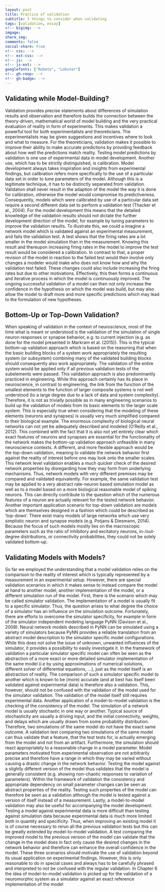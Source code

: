 ```yaml
---
layout: post
title: Practice of validation
subtitle: 3 things to consider when validating
tags: [validation, essay]
<!-- bigimg: -->
imgage:
share_img:
comments: false
social-share: true
<!-- css: -->
<!-- ext-css: -->
<!-- js: -->
<!-- js-ext: -->
googlefonts: ["Roboto", "Lobster"]
<!-- gh-reop: -->
<!-- gh-badge: -->
---
```

<!-- ToDos:
simulator - simulator engine
proofread, blogyfy
ref -> links -->

## Validating while Model-Building?
Validation provides precise statements about differences of simulation results and
observation and therefore builds the connection between the theory-driven, mathematical world of model building and the very practical evaluation of reality in form
of experiments. This makes validation a powerful tool for both experimentalists and
theoreticians. The experimentalists may be given suggestions and incentives where
to look and what to measure. For the theoreticians, validation makes it possible to
improve their ability to make accurate predictions by providing feedback about how
well the predictions match reality.
Testing model predictions by validation is one use of experimental data in model
development. Another use, which has to be strictly distinguished, is calibration.
Model development always takes inspiration and insights from experimental findings, but calibration refers more specifically to the use of a particular data set in
order to tune parameters of the model. Although this is a legitimate technique, it
has to be distinctly separated from validation. Validation shall never result in the
adaption of the model the way it is done for calibration, otherwise the model would
compromise its predictiveness. Consequently, models which were calibrated by use
of a particular data set require a second different data set to perform a validation
test (Thacker et al., 2004). For the model development this means that the detailed
knowledge of the validation results should not dictate the further development direction of the model, for example by tuning parameters to improve the validation
results. To illustrate this, we could a imagine a network model which is validated
against an experimental measurement, and fails the validation test. A test shows that
the firing rates are a lot smaller in the model simulation than in the measurement.
Knowing this result and thereupon increasing firing rates in the model to improve
the test result would be considered a calibration. In contrast to that, a proper revision
of the model in reaction to the failed test would then involve only changes a modeler would make who does not know how and why the validation test failed. These
changes could also include increasing the firing rates but due to other motivations.
Effectively, this then forms a continuous and iterative process in which the model
is continuously improved. The ongoing successful validation of a model can then
not only increase the confidence in the hypothesis on which the model was build,
but may also allow the model to draft more and more specific predictions which
may lead to the formulation of new hypotheses.

## Bottom-Up or Top-Down Validation?
When speaking of validation in the context of neuroscience, most of the time what is
meant or understood is the validation of the simulation of single neuron responses
or synapse behavior, e.g. to current injection (e.g. as done for the model presented
in Markram et al. (2015)). This is the typical bottom-up validation approach which
is based on the reasoning that when the basic building blocks of a system work appropriately the resulting system (or subsystem) combining many of the validated
building blocks should consequently also work appropriately. The validation of
the entire system would be applied only if all previous validation tests of the subelements were passed. This validation approach is also predominantly practiced in
engineering. While this approach certainly has its place in neuroscience, in contrast
to engineering, the link from the function of the smallest elements to the function
of larger composite systems is not well understood (to a large degree due to a lack of data and system complexity). Therefore, it is not as trivially possible as in many
engineering scenarios to build up the validation of models from its basic elements to
the larger scale system. This is especially true when considering that the modeling
of these elements (neurons and synapses) is usually very much simplified compared
to their biological example.
The enormous complexity of biological neural networks can not yet be adequately described and modeled (O’Reilly et al., 2012). This combined with the fact
that it is also not yet entirely clear which exact features of neurons and synapses
are essential for the functionality of the network makes the bottom-up validation
approach unfeasible in many neuroscience contexts.
A different, and more flexible approach would be the top-down validation, meaning to validate the network behavior first against the reality of interest before one
may look onto the smaller scales. This network level validation enables a much
quicker check of the desired network properties by disregarding how they may form
from underlying mechanisms. Thus, network models with very different premises
may be compared and validated equivalently. For example, the same validation test
may be applied to a very abstract rate-neuron based simulation model as well as to
a model based on a more biological reasonable model of spiking neurons. This can
directly contribute to the question which of the numerous features of a neuron are
actually relevant for the tested network behavior.
Another important application scenario for top-down validation are models which
are themselves designed in a fashion which could be described as ’top-down’. There
exist many models of large networks which use very simplistic neuron and synapse
models (e.g. Potjans & Diesmann, 2014). Because the focus of such models mostly
lies on the macroscopic parameters such as the ratio of inhibitory and excitatory
neurons, in-/out-degree distributions, or connectivity probabilities, they could not
be solely validated bottom-up.

## Validating Models with Models?
So far we employed the understanding that a model validation relies on the comparison to the reality of interest which is typically represented by a measurement in
an experimental setup. However, there are special validation scenarios in which it
makes sense to instead compare the model at hand to another model, another implementation of the model, or a different simulation run of the model.
First, there is the scenario which may be called simulator validation. The implementation of a model is usually fit to a specific simulator. Thus, the question arises
to what degree the choice of a simulator has an influence on the simulation outcome. Fortunately, there are efforts to overcome the simulator specificity, for example in form of the simulator independent modeling language PyNN (Davison et al.,
2008). Neural network models described in PyNN can be simulated using a variety
of simulators because PyNN provides a reliable translation from an abstract model
description to the simulator specific model configurations. While this does not solve
the issue of unknown, unwanted influences of the simulator, it provides a possibility to easily investigate it. In the framework of validation a particular simulator
specific model can often be seen as the abstraction of a more exact or more detailed
simulator implementation of the same model (i.e by using approximations of numerical solutions, different solver of differential equations, ...), just as the model itself is
an abstraction of reality. The comparison of such a simulator specific model to another which is known to be (more) accurate (and at best has itself been validated against experimental data) is therefore also a validation. This, however, should not
be confused with the validation of the model used for the simulator validation. The
validation of the model itself still requires experimental data.
Another application of a model-to-model validation is the checking of the consistency of the model. The simulation of a network model is usually stochastic in
one way or another. Typical source of stochasticity are usually a driving input, and
the initial connectivity, weights, and delays which are usually drawn from some
probability distribution. Therefore, two simulations of the same model do not have
the exact same outcome. A validation test comparing two simulations of the same
model can thus validate that a feature, that the test tests for, is actually emerging
from the model and not from an artifact. Furthermore, the simulation should react
appropriately to a reasonable change in a model parameter. Model parameters motivated from experimental observation are not arbitrarily precise and therefore have a
range in which they may be varied without causing a drastic change in the network
behavior. Testing the model against a slightly different version of the model thus
validates that the model is generally consistent (e.g. showing non-chaotic responses
to variation of parameters). Within the framework of validation the consistency and
appropriate dependency on small parameter changes can be seen as abstract properties of the reality. Testing such properties of the model can therefore be seen as a
validation although the model is tested against a version of itself instead of a measurement.
Lastly, a model-to-model validation may also be useful for accompanying the
model development. Testing a model against experimental data is more difficult
than testing against simulation data because experimental data is much more limited
both in quantity and specificity. Thus, when improving an existing model it is of
course necessary to rerun all the previous validation tests but this can be greatly
extended by model-to-model validation. A test comparing the improved model to
the previous version of the model can validate that the change in the model does
in fact only cause the desired changes in the network behavior and therefore can
enhance the overall confidence in the model.
These three scenarios should motivate the use of validation beyond its usual application on experimental findings. However, this is only reasonable to do in special
cases and always has to be carefully phrased and interpreted to not be confused
with the regular validation. In Chapter 6 the idea of model-to-model validation is
picked up for the validation of a neuromorphic system as a simulator against an
exact reference implementation of the model
